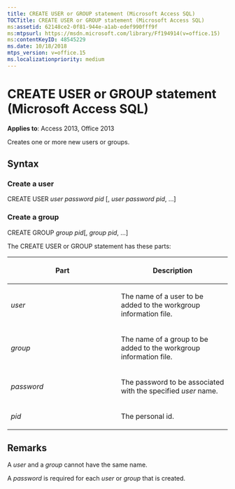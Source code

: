 ```yaml
---
title: CREATE USER or GROUP statement (Microsoft Access SQL)
TOCTitle: CREATE USER or GROUP statement (Microsoft Access SQL)
ms:assetid: 62148ce2-0f81-944e-a1ab-edef990fff9f
ms:mtpsurl: https://msdn.microsoft.com/library/Ff194914(v=office.15)
ms:contentKeyID: 48545229
ms.date: 10/18/2018
mtps_version: v=office.15
ms.localizationpriority: medium
---
```


# CREATE USER or GROUP statement (Microsoft Access SQL)

**Applies to**: Access 2013, Office 2013

Creates one or more new users or groups.

## Syntax

### Create a user

CREATE USER *user* *password pid* \[, *user* *password pid*, …\]

### Create a group

CREATE GROUP *group* *pid*\[, *group* *pid*, …\]

The CREATE USER or GROUP statement has these parts:

<table>
<colgroup>
<col style="width: 50%" />
<col style="width: 50%" />
</colgroup>
<thead>
<tr class="header">
<th><p>Part</p></th>
<th><p>Description</p></th>
</tr>
</thead>
<tbody>
<tr class="odd">
<td><p><em>user</em></p></td>
<td><p>The name of a user to be added to the workgroup information file.</p></td>
</tr>
<tr class="even">
<td><p><em>group</em></p></td>
<td><p>The name of a group to be added to the workgroup information file.</p></td>
</tr>
<tr class="odd">
<td><p><em>password</em></p></td>
<td><p>The password to be associated with the specified <em>user</em> name.</p></td>
</tr>
<tr class="even">
<td><p><em>pid</em></p></td>
<td><p>The personal id.</p></td>
</tr>
</tbody>
</table>


## Remarks

A *user* and a *group* cannot have the same name.

A *password* is required for each *user* or *group* that is created.


